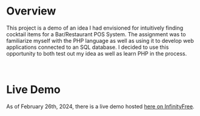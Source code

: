 # Overview

This project is a demo of an idea I had envisioned for intuitively finding cocktail items for a Bar/Restaurant POS System. The assignment was to familiarize myself with the PHP language as well as using it to develop web applications connected to an SQL database. I decided to use this opportunity to both test out my idea as well as learn PHP in the process.

&nbsp;
&nbsp;

# Live Demo

As of February 26th, 2024, there is a live demo hosted [here on InfinityFree](http://lorsque.rf.gd/).
